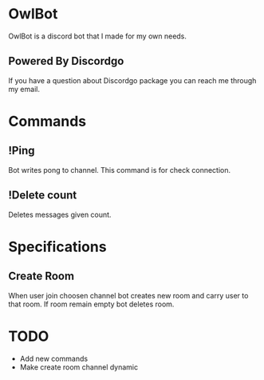 # OwlBot
OwlBot is a discord bot that I made for my own needs.
## Powered By Discordgo
If you have a question about Discordgo package you can reach me through my email.


# Commands
## !Ping
Bot writes pong to channel. This command is for check connection.

## !Delete count
Deletes messages given count.

# Specifications
## Create Room
When user join choosen channel bot creates new room and carry user to that room. If room remain empty bot deletes room.



# TODO
- Add new commands
- Make create room channel dynamic
